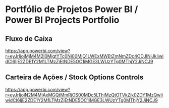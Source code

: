 # Portfólio de Projetos Power BI / Power BI Projects Portfolio

## Fluxo de Caixa
https://app.powerbi.com/view?r=eyJrIjoiMjM4M2I0MjgtYTc0Ni00MjQ1LWExMWEtZmNmZDc4ODJlNjJkIiwidCI6IjE2ZDE1Y2M1LTMzZjEtNDE5OC1iMGE3LWUzYTg0MThjY2JiNCJ9

## Carteira de Ações / Stock Options Controls
https://app.powerbi.com/view?r=eyJrIjoiN2M4MjAxMGQtMmRjOS00MDc5LThjMzQtOTVkZjk0ZDY1MzQwIiwidCI6IjE2ZDE1Y2M1LTMzZjEtNDE5OC1iMGE3LWUzYTg0MThjY2JiNCJ9 

